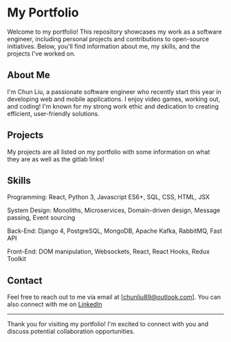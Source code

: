 # My Portfolio

Welcome to my portfolio! This repository showcases my work as a software engineer, including personal projects and contributions to open-source initiatives. Below, you'll find information about me, my skills, and the projects I've worked on.

## About Me

I'm Chun Liu, a passionate software engineer who recently start this year in developing web and mobile applications. I enjoy video games, working out, and coding! I'm known for my strong work ethic and dedication to creating efficient, user-friendly solutions.


## Projects

My projects are all listed on my portfolio with some information on what they are as well as the gitlab links!


## Skills

Programming: React, Python 3, Javascript ES6+, SQL, CSS, HTML, JSX

System Design: Monoliths, Microservices, Domain-driven design, Message passing, Event sourcing

Back-End: Django 4, PostgreSQL, MongoDB, Apache Kafka, RabbitMQ, Fast API

Front-End: DOM manipulation, Websockets, React, React Hooks, Redux Toolkit

## Contact

Feel free to reach out to me via email at [chunliu89@outlook.com]. You can also connect with me on [LinkedIn](https://www.linkedin.com/in/chun-liu97/)


---

Thank you for visiting my portfolio! I'm excited to connect with you and discuss potential collaboration opportunities.
